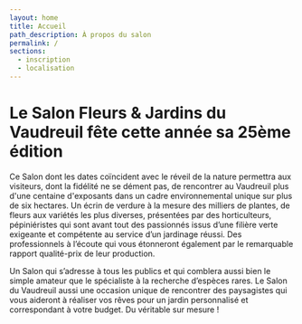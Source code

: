 ```yaml
---
layout: home
title: Accueil
path_description: À propos du salon
permalink: /
sections:
  - inscription
  - localisation
---
```


# Le Salon Fleurs & Jardins du Vaudreuil fête cette année sa 25ème édition

Ce Salon dont les dates coïncident avec le réveil de la nature permettra aux visiteurs, dont la fidélité ne se dément pas, de rencontrer au Vaudreuil plus d'une centaine d'exposants dans un cadre environnemental unique sur plus de six hectares. Un écrin de verdure à la mesure des milliers de plantes, de fleurs aux variétés les plus diverses, présentées par des horticulteurs, pépiniéristes qui sont avant tout des passionnés issus d’une filière verte exigeante et compétente  au service d’un jardinage réussi. Des professionnels à l’écoute qui vous étonneront également par le remarquable rapport qualité-prix de leur production.

Un Salon qui s’adresse à tous les publics et qui comblera aussi bien le simple amateur que le spécialiste à la recherche d’espèces rares. Le Salon du Vaudreuil aussi une occasion unique de rencontrer des paysagistes qui vous aideront à réaliser vos rêves pour un jardin personnalisé et correspondant à votre budget. Du véritable sur mesure !
